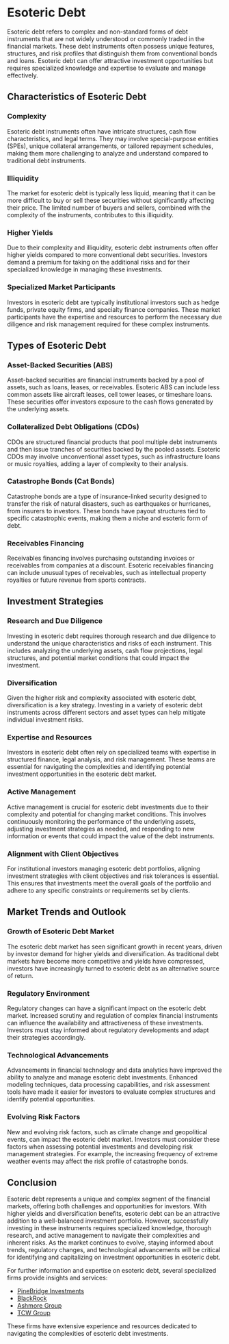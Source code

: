 # Esoteric Debt

Esoteric debt refers to complex and non-standard forms of debt instruments that are not widely understood or commonly traded in the financial markets. These debt instruments often possess unique features, structures, and risk profiles that distinguish them from conventional bonds and loans. Esoteric debt can offer attractive investment opportunities but requires specialized knowledge and expertise to evaluate and manage effectively.

## Characteristics of Esoteric Debt

### Complexity
Esoteric debt instruments often have intricate structures, cash flow characteristics, and legal terms. They may involve special-purpose entities (SPEs), unique collateral arrangements, or tailored repayment schedules, making them more challenging to analyze and understand compared to traditional debt instruments.

### Illiquidity
The market for esoteric debt is typically less liquid, meaning that it can be more difficult to buy or sell these securities without significantly affecting their price. The limited number of buyers and sellers, combined with the complexity of the instruments, contributes to this illiquidity.

### Higher Yields
Due to their complexity and illiquidity, esoteric debt instruments often offer higher yields compared to more conventional debt securities. Investors demand a premium for taking on the additional risks and for their specialized knowledge in managing these investments.

### Specialized Market Participants
Investors in esoteric debt are typically institutional investors such as hedge funds, private equity firms, and specialty finance companies. These market participants have the expertise and resources to perform the necessary due diligence and risk management required for these complex instruments.

## Types of Esoteric Debt

### Asset-Backed Securities (ABS)
Asset-backed securities are financial instruments backed by a pool of assets, such as loans, leases, or receivables. Esoteric ABS can include less common assets like aircraft leases, cell tower leases, or timeshare loans. These securities offer investors exposure to the cash flows generated by the underlying assets.

### Collateralized Debt Obligations (CDOs)
CDOs are structured financial products that pool multiple debt instruments and then issue tranches of securities backed by the pooled assets. Esoteric CDOs may involve unconventional asset types, such as infrastructure loans or music royalties, adding a layer of complexity to their analysis.

### Catastrophe Bonds (Cat Bonds)
Catastrophe bonds are a type of insurance-linked security designed to transfer the risk of natural disasters, such as earthquakes or hurricanes, from insurers to investors. These bonds have payout structures tied to specific catastrophic events, making them a niche and esoteric form of debt.

### Receivables Financing
Receivables financing involves purchasing outstanding invoices or receivables from companies at a discount. Esoteric receivables financing can include unusual types of receivables, such as intellectual property royalties or future revenue from sports contracts.

## Investment Strategies

### Research and Due Diligence
Investing in esoteric debt requires thorough research and due diligence to understand the unique characteristics and risks of each instrument. This includes analyzing the underlying assets, cash flow projections, legal structures, and potential market conditions that could impact the investment.

### Diversification
Given the higher risk and complexity associated with esoteric debt, diversification is a key strategy. Investing in a variety of esoteric debt instruments across different sectors and asset types can help mitigate individual investment risks.

### Expertise and Resources
Investors in esoteric debt often rely on specialized teams with expertise in structured finance, legal analysis, and risk management. These teams are essential for navigating the complexities and identifying potential investment opportunities in the esoteric debt market.

### Active Management
Active management is crucial for esoteric debt investments due to their complexity and potential for changing market conditions. This involves continuously monitoring the performance of the underlying assets, adjusting investment strategies as needed, and responding to new information or events that could impact the value of the debt instruments.

### Alignment with Client Objectives
For institutional investors managing esoteric debt portfolios, aligning investment strategies with client objectives and risk tolerances is essential. This ensures that investments meet the overall goals of the portfolio and adhere to any specific constraints or requirements set by clients.

## Market Trends and Outlook

### Growth of Esoteric Debt Market
The esoteric debt market has seen significant growth in recent years, driven by investor demand for higher yields and diversification. As traditional debt markets have become more competitive and yields have compressed, investors have increasingly turned to esoteric debt as an alternative source of return.

### Regulatory Environment
Regulatory changes can have a significant impact on the esoteric debt market. Increased scrutiny and regulation of complex financial instruments can influence the availability and attractiveness of these investments. Investors must stay informed about regulatory developments and adapt their strategies accordingly.

### Technological Advancements
Advancements in financial technology and data analytics have improved the ability to analyze and manage esoteric debt investments. Enhanced modeling techniques, data processing capabilities, and risk assessment tools have made it easier for investors to evaluate complex structures and identify potential opportunities.

### Evolving Risk Factors
New and evolving risk factors, such as climate change and geopolitical events, can impact the esoteric debt market. Investors must consider these factors when assessing potential investments and developing risk management strategies. For example, the increasing frequency of extreme weather events may affect the risk profile of catastrophe bonds.

## Conclusion

Esoteric debt represents a unique and complex segment of the financial markets, offering both challenges and opportunities for investors. With higher yields and diversification benefits, esoteric debt can be an attractive addition to a well-balanced investment portfolio. However, successfully investing in these instruments requires specialized knowledge, thorough research, and active management to navigate their complexities and inherent risks. As the market continues to evolve, staying informed about trends, regulatory changes, and technological advancements will be critical for identifying and capitalizing on investment opportunities in esoteric debt.

For further information and expertise on esoteric debt, several specialized firms provide insights and services:

- [PineBridge Investments](https://www.pinebridge.com/)
- [BlackRock](https://www.blackrock.com/)
- [Ashmore Group](https://www.ashmoregroup.com/)
- [TCW Group](https://www.tcw.com/)

These firms have extensive experience and resources dedicated to navigating the complexities of esoteric debt investments.